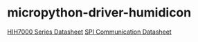 # micropython-driver-humidicon

[HIH7000 Series Datasheet](https://sensing.honeywell.com/index.php?ci_id=147071)
[SPI Communication Datasheet](https://sensing.honeywell.com/spi-comms-with-digital-humidity-temp-sensors-tn-009071-1-en-final-07jun12.pdf)
